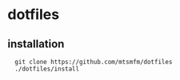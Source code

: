 # dotfiles

## installation

      git clone https://github.com/mtsmfm/dotfiles
      ./dotfiles/install

